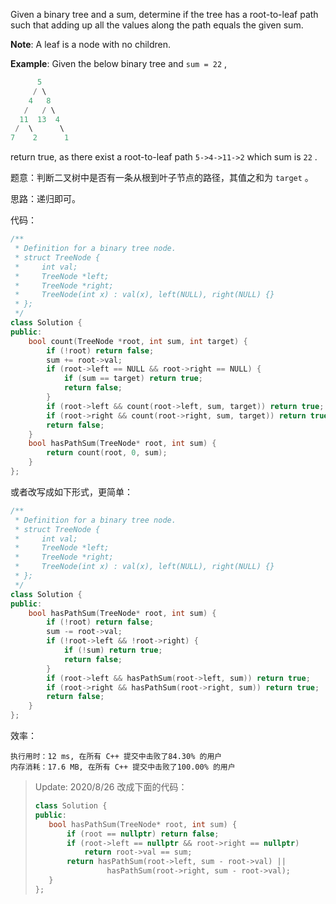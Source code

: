 Given a binary tree and a sum, determine if the tree has a root-to-leaf path such that adding up all the values along the path equals the given sum.

**Note**: A leaf is a node with no children.

**Example**: Given the below binary tree and `sum = 22` ,
```cpp
      5
     / \
    4   8
   /   / \
  11  13  4
 /  \      \
7    2      1
```

return true, as there exist a root-to-leaf path `5->4->11->2` which sum is `22` .

题意：判断二叉树中是否有一条从根到叶子节点的路径，其值之和为 `target` 。

思路：递归即可。

代码：
```cpp
/**
 * Definition for a binary tree node.
 * struct TreeNode {
 *     int val;
 *     TreeNode *left;
 *     TreeNode *right;
 *     TreeNode(int x) : val(x), left(NULL), right(NULL) {}
 * };
 */
class Solution {
public:
    bool count(TreeNode *root, int sum, int target) {
        if (!root) return false;
        sum += root->val;
        if (root->left == NULL && root->right == NULL) {
            if (sum == target) return true;
            return false;
        }
        if (root->left && count(root->left, sum, target)) return true;
        if (root->right && count(root->right, sum, target)) return true;
        return false;
    }
    bool hasPathSum(TreeNode* root, int sum) {
        return count(root, 0, sum); 
    }
};
```
或者改写成如下形式，更简单：
```cpp
/**
 * Definition for a binary tree node.
 * struct TreeNode {
 *     int val;
 *     TreeNode *left;
 *     TreeNode *right;
 *     TreeNode(int x) : val(x), left(NULL), right(NULL) {}
 * };
 */
class Solution {
public:
    bool hasPathSum(TreeNode* root, int sum) {
        if (!root) return false;
        sum -= root->val;
        if (!root->left && !root->right) {
            if (!sum) return true;
            return false;
        }
        if (root->left && hasPathSum(root->left, sum)) return true;
        if (root->right && hasPathSum(root->right, sum)) return true;
        return false;
    }
};
```
效率：
```
执行用时：12 ms, 在所有 C++ 提交中击败了84.30% 的用户
内存消耗：17.6 MB, 在所有 C++ 提交中击败了100.00% 的用户
```
> Update: 2020/8/26
> 改成下面的代码：
> ```cpp
> class Solution {
> public:
>    bool hasPathSum(TreeNode* root, int sum) {
>        if (root == nullptr) return false; 
>        if (root->left == nullptr && root->right == nullptr)
>            return root->val == sum; 
>        return hasPathSum(root->left, sum - root->val) || 
>        		  hasPathSum(root->right, sum - root->val);
>    }
> }; 
> ```
